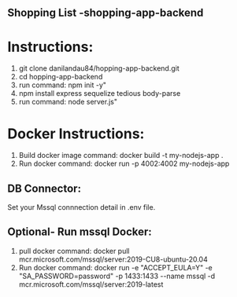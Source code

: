 ## Shopping List -shopping-app-backend

# Instructions:
 1. git clone danilandau84/hopping-app-backend.git
 2. cd hopping-app-backend
 3. run command: npm init -y"
 4. npm install express sequelize tedious body-parse
 5. run command: node server.js"

# Docker Instructions:
1. Build docker image command: docker build -t my-nodejs-app .
2. Run  docker command: docker run -p 4002:4002 my-nodejs-app

## DB Connector: 
Set your Mssql connnection detail in .env file.

## Optional- Run mssql Docker:
1. pull docker command: docker pull mcr.microsoft.com/mssql/server:2019-CU8-ubuntu-20.04
2. Run  docker command: docker run -e "ACCEPT_EULA=Y" -e "SA_PASSWORD=password" -p 1433:1433 --name mssql -d mcr.microsoft.com/mssql/server:2019-latest

    


